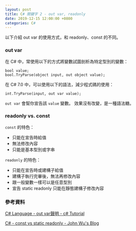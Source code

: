 ```yaml
---
layout: post
title: C# 關鍵字 2 - out var, readonly
date: 2019-12-15 12:00:00 +0800
categories: C#
---
```


以下介紹 out var 的使用方式，和 readonly、const 的不同。 

### out var

在 C# 中，常使用以下的方式將變數試圖剖析為特定型別的變數：

```
bool value;
bool.TryParse(object input, out object value);
```

在 C# 7.0 中，可以使用以下的語法，減少程式碼的使用：

```
int.TryParse(input, out var value);
```

`out var` 會幫你宣告該 `value` 變數。
效果沒有改變，是一種語法糖。

### readonly vs. const

`const` 的特色：
- 只能在宣告時給值
- 無法修改內容
- 只能是基本型別或字串

`readonly` 的特色：

- 只能在宣告時或建構子給值
- 建構子執行完畢後，無法再修改內容
- 跟一般變數一樣可以是任意型別
- 宣告 static readonly 只能在靜態建構子修改內容

### 參考資料

[C# Language - out var聲明 - c# Tutorial](https://riptutorial.com/zh-TW/csharp/example/6326/out-var%E8%81%B2%E6%98%8E)

[C# - const vs static readonly - John Wu's Blog](https://blog.johnwu.cc/article/c-sharp-const-vs-static-readonly.html)